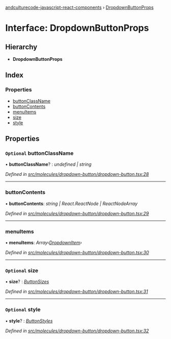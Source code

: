 [andculturecode-javascript-react-components](../README.md) › [DropdownButtonProps](dropdownbuttonprops.md)

# Interface: DropdownButtonProps

## Hierarchy

* **DropdownButtonProps**

## Index

### Properties

* [buttonClassName](dropdownbuttonprops.md#optional-buttonclassname)
* [buttonContents](dropdownbuttonprops.md#buttoncontents)
* [menuItems](dropdownbuttonprops.md#menuitems)
* [size](dropdownbuttonprops.md#optional-size)
* [style](dropdownbuttonprops.md#optional-style)

## Properties

### `Optional` buttonClassName

• **buttonClassName**? : *undefined | string*

*Defined in [src/molecules/dropdown-button/dropdown-button.tsx:28](https://github.com/AndcultureCode/AndcultureCode.JavaScript.React.Components/blob/70e5ccf/src/molecules/dropdown-button/dropdown-button.tsx#L28)*

___

###  buttonContents

• **buttonContents**: *string | React.ReactNode | ReactNodeArray*

*Defined in [src/molecules/dropdown-button/dropdown-button.tsx:29](https://github.com/AndcultureCode/AndcultureCode.JavaScript.React.Components/blob/70e5ccf/src/molecules/dropdown-button/dropdown-button.tsx#L29)*

___

###  menuItems

• **menuItems**: *Array‹[DropdownItem](dropdownitem.md)›*

*Defined in [src/molecules/dropdown-button/dropdown-button.tsx:30](https://github.com/AndcultureCode/AndcultureCode.JavaScript.React.Components/blob/70e5ccf/src/molecules/dropdown-button/dropdown-button.tsx#L30)*

___

### `Optional` size

• **size**? : *[ButtonSizes](../enums/buttonsizes.md)*

*Defined in [src/molecules/dropdown-button/dropdown-button.tsx:31](https://github.com/AndcultureCode/AndcultureCode.JavaScript.React.Components/blob/70e5ccf/src/molecules/dropdown-button/dropdown-button.tsx#L31)*

___

### `Optional` style

• **style**? : *[ButtonStyles](../enums/buttonstyles.md)*

*Defined in [src/molecules/dropdown-button/dropdown-button.tsx:32](https://github.com/AndcultureCode/AndcultureCode.JavaScript.React.Components/blob/70e5ccf/src/molecules/dropdown-button/dropdown-button.tsx#L32)*

